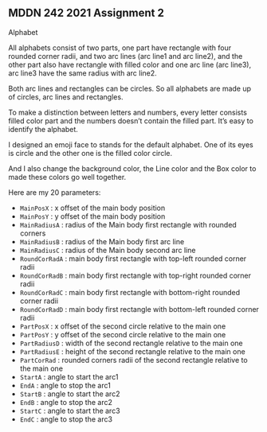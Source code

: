 ## MDDN 242 2021 Assignment 2

Alphabet

All alphabets consist of two parts, one part have rectangle with four rounded corner radii, and two arc lines (arc line1 and arc line2), and the other part also have rectangle with filled color and one arc line (arc line3), arc line3 have the same radius with arc line2.

Both arc lines and rectangles can be circles. So all alphabets are made up of circles, arc lines and rectangles.

To make a distinction between letters and numbers, every letter consists filled color part and the numbers doesn’t contain the filled part. It’s easy to identify the alphabet.

I designed an emoji face to stands for the default alphabet. One of its eyes is circle and the other one is the filled color circle.

And I also change the background color, the Line color and the Box color to made these colors go well together.

Here are my 20 parameters:

  * `MainPosX` : x offset of the main body position
  * `MainPosY` : y offset of the main body position
  * `MainRadiusA` : radius of the Main body first rectangle with rounded corners
  * `MainRadiusB` : radius of the Main body first arc line 
  * `MainRadiusC` : radius of the Main body second arc line 
  * `RoundCorRadA` : main body first rectangle with top-left rounded corner radii
  * `RoundCorRadB` : main body first rectangle with top-right rounded corner radii
  * `RoundCorRadC` : main body first rectangle with bottom-right rounded corner radii
  * `RoundCorRadD` : main body first rectangle with bottom-left rounded corner radii
  * `PartPosX` : x offset of the second circle relative to the main one
  * `PartPosY` : y offset of the second circle relative to the main one
  * `PartRadiusD` : width of the second rectangle relative to the main one
  * `PartRadiusE` : height of the second rectangle relative to the main one
  * `PartCorRad` : rounded corners radii of the second rectangle relative to the main one
  * `StartA` : angle to start the arc1
  * `EndA` : angle to stop the arc1
  * `StartB` : angle to start the arc2
  * `EndB` : angle to stop the arc2
  * `StartC` : angle to start the arc3
  * `EndC` : angle to stop the arc3
